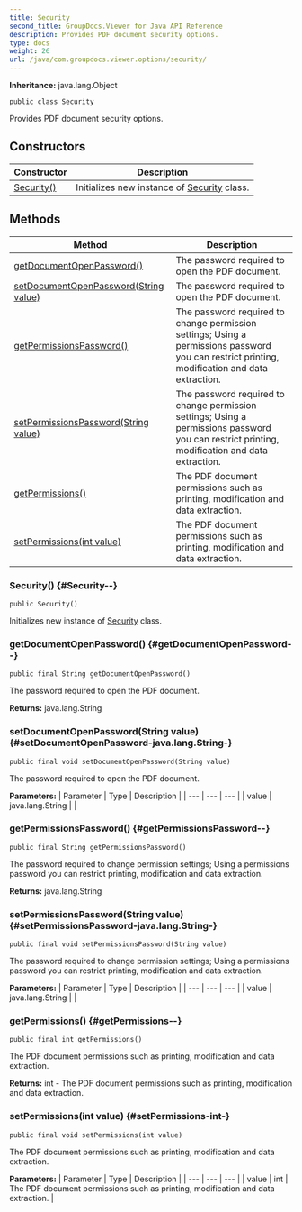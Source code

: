 ```yaml
---
title: Security
second_title: GroupDocs.Viewer for Java API Reference
description: Provides PDF document security options.
type: docs
weight: 26
url: /java/com.groupdocs.viewer.options/security/
---
```

**Inheritance:**
java.lang.Object
```
public class Security
```

Provides PDF document security options.
## Constructors

| Constructor | Description |
| --- | --- |
| [Security()](#Security--) | Initializes new instance of [Security](../../com.groupdocs.viewer.options/security) class. |
## Methods

| Method | Description |
| --- | --- |
| [getDocumentOpenPassword()](#getDocumentOpenPassword--) | The password required to open the PDF document. |
| [setDocumentOpenPassword(String value)](#setDocumentOpenPassword-java.lang.String-) | The password required to open the PDF document. |
| [getPermissionsPassword()](#getPermissionsPassword--) | The password required to change permission settings; Using a permissions password you can restrict printing, modification and data extraction. |
| [setPermissionsPassword(String value)](#setPermissionsPassword-java.lang.String-) | The password required to change permission settings; Using a permissions password you can restrict printing, modification and data extraction. |
| [getPermissions()](#getPermissions--) | The PDF document permissions such as printing, modification and data extraction. |
| [setPermissions(int value)](#setPermissions-int-) | The PDF document permissions such as printing, modification and data extraction. |
### Security() {#Security--}
```
public Security()
```


Initializes new instance of [Security](../../com.groupdocs.viewer.options/security) class.

### getDocumentOpenPassword() {#getDocumentOpenPassword--}
```
public final String getDocumentOpenPassword()
```


The password required to open the PDF document.

**Returns:**
java.lang.String
### setDocumentOpenPassword(String value) {#setDocumentOpenPassword-java.lang.String-}
```
public final void setDocumentOpenPassword(String value)
```


The password required to open the PDF document.

**Parameters:**
| Parameter | Type | Description |
| --- | --- | --- |
| value | java.lang.String |  |

### getPermissionsPassword() {#getPermissionsPassword--}
```
public final String getPermissionsPassword()
```


The password required to change permission settings; Using a permissions password you can restrict printing, modification and data extraction.

**Returns:**
java.lang.String
### setPermissionsPassword(String value) {#setPermissionsPassword-java.lang.String-}
```
public final void setPermissionsPassword(String value)
```


The password required to change permission settings; Using a permissions password you can restrict printing, modification and data extraction.

**Parameters:**
| Parameter | Type | Description |
| --- | --- | --- |
| value | java.lang.String |  |

### getPermissions() {#getPermissions--}
```
public final int getPermissions()
```


The PDF document permissions such as printing, modification and data extraction.

**Returns:**
int - The PDF document permissions such as printing, modification and data extraction.
### setPermissions(int value) {#setPermissions-int-}
```
public final void setPermissions(int value)
```


The PDF document permissions such as printing, modification and data extraction.

**Parameters:**
| Parameter | Type | Description |
| --- | --- | --- |
| value | int | The PDF document permissions such as printing, modification and data extraction. |

